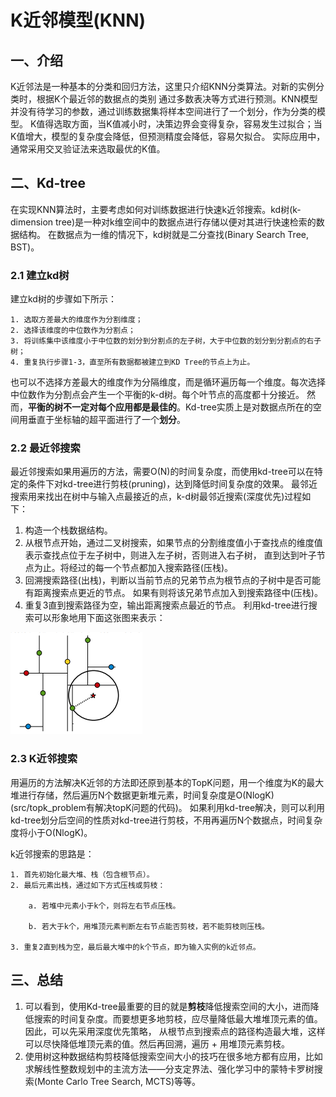 # K近邻模型(KNN)
## 一、介绍
K近邻法是一种基本的分类和回归方法，这里只介绍KNN分类算法。对新的实例分类时，根据K个最近邻的数据点的类别
通过多数表决等方式进行预测。KNN模型并没有待学习的参数，通过训练数据集将样本空间进行了一个划分，作为分类的模型。
K值得选取方面，当K值减小时，决策边界会变得复杂，容易发生过拟合；当K值增大，模型的复杂度会降低，但预测精度会降低，容易欠拟合。
实际应用中，通常采用交叉验证法来选取最优的K值。

## 二、Kd-tree
在实现KNN算法时，主要考虑如何对训练数据进行快速k近邻搜索。kd树(k-dimension tree)是一种对k维空间中的数据点进行存储以便对其进行快速检索的数据结构。
在数据点为一维的情况下，kd树就是二分查找(Binary Search Tree, BST)。

### 2.1 建立kd树

    
建立kd树的步骤如下所示：
```
1. 选取方差最大的维度作为分割维度；
2. 选择该维度的中位数作为分割点；
3. 将训练集中该维度小于中位数的划分到分割点的左子树，大于中位数的划分到分割点的右子树；
4. 重复执行步骤1-3，直至所有数据都被建立到KD Tree的节点上为止。
```
也可以不选择方差最大的维度作为分隔维度，而是循环遍历每一个维度。每次选择中位数作为分割点会产生一个平衡的k-d树。每个叶节点的高度都十分接近。
然而，**平衡的树不一定对每个应用都是最佳的**。Kd-tree实质上是对数据点所在的空间用垂直于坐标轴的超平面进行了一个**划分**。

### 2.2 最近邻搜索
最近邻搜索如果用遍历的方法，需要O(N)的时间复杂度，而使用kd-tree可以在特定的条件下对kd-tree进行剪枝(pruning)，达到降低时间复杂度的效果。
最邻近搜索用来找出在树中与输入点最接近的点，k-d树最邻近搜索(深度优先)过程如下：
1. 构造一个栈数据结构。
2. 从根节点开始，通过二叉树搜索，如果节点的分割维度值小于查找点的维度值表示查找点位于左子树中，则进入左子树，否则进入右子树，
直到达到叶子节点为止。将经过的每一个节点都加入搜索路径(压栈)。
2. 回溯搜索路径(出栈)，判断以当前节点的兄弟节点为根节点的子树中是否可能有距离搜索点更近的节点。
如果有则将该兄弟节点加入到搜索路径中(压栈)。
3. 重复3直到搜索路径为空，输出距离搜索点最近的节点。
利用kd-tree进行搜索可以形象地用下面这张图来表示：

![kd_tree_search](resources/kd_tree_search.png)

### 2.3 K近邻搜索
用遍历的方法解决K近邻的方法即还原到基本的TopK问题，用一个维度为K的最大堆进行存储，然后遍历N个数据更新堆元素，时间复杂度是O(NlogK)(src/topk_problem有解决topK问题的代码)。
如果利用kd-tree解决，则可以利用kd-tree划分后空间的性质对kd-tree进行剪枝，不用再遍历N个数据点，时间复杂度将小于O(NlogK)。

k近邻搜索的思路是：
```
1. 首先初始化最大堆、栈（包含根节点）。
2. 最后元素出栈，通过如下方式压栈或剪枝：
    
    a. 若堆中元素小于k个，则将左右节点压栈。
    
    b. 若大于k个，用堆顶元素判断左右节点能否剪枝，若不能剪枝则压栈。
    
3. 重复2直到栈为空，最后最大堆中的k个节点，即为输入实例的k近邻点。
```     

## 三、总结
1. 可以看到，使用Kd-tree最重要的目的就是**剪枝**降低搜索空间的大小，进而降低搜索的时间复杂度。而要想更多地剪枝，应尽量降低最大堆堆顶元素的值。因此，可以先采用深度优先策略，
从根节点到搜索点的路径构造最大堆，这样可以尽快降低堆顶元素的值。然后再回溯，遍历 + 用堆顶元素剪枝。
2. 使用树这种数据结构剪枝降低搜索空间大小的技巧在很多地方都有应用，比如求解线性整数规划中的主流方法——分支定界法、强化学习中的蒙特卡罗树搜索(Monte Carlo Tree Search, MCTS)等等。


